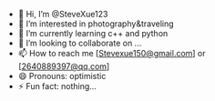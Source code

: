 - 👋 Hi, I’m @SteveXue123
- 👀 I’m interested in photography&traveling
- 🌱 I’m currently learning c++ and python
- 💞️ I’m looking to collaborate on ...
- 📫 How to reach me [Stevexue150@gmail.com] or [2640889397@qq.com]
- 😄 Pronouns: optimistic
- ⚡ Fun fact: nothing...

<!---
SteveXue123/SteveXue123 is a ✨ special ✨ repository because its `README.md` (this file) appears on your GitHub profile.
You can click the Preview link to take a look at your changes.
--->
